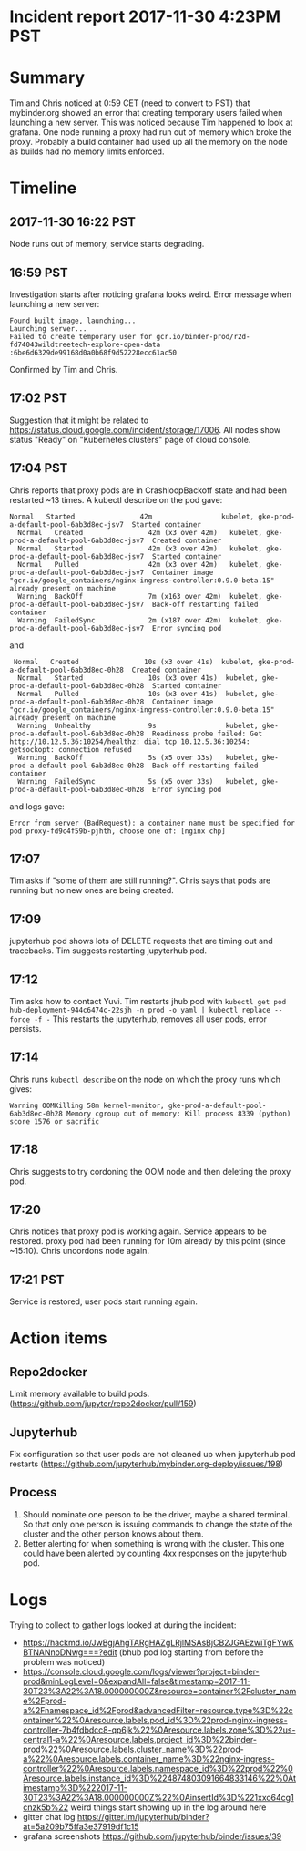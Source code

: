 # Incident report 2017-11-30 4:23PM PST

# Summary
Tim and Chris noticed at 0:59 CET (need to convert to PST) that mybinder.org showed an error that creating temporary users failed when launching a new server. This was noticed because Tim happened to look at grafana. One node running a proxy had run out of memory which broke the proxy. Probably a build container had used up all the memory on the node as builds had no memory limits enforced.


# Timeline

## 2017-11-30 16:22 PST
Node runs out of memory, service starts degrading.

## 16:59 PST
Investigation starts after noticing grafana looks weird. Error message when launching a new server:
```
Found built image, launching...
Launching server...
Failed to create temporary user for gcr.io/binder-prod/r2d-fd74043wildtreetech-explore-open-data
:6be6d6329de99168d0a0b68f9d52228ecc61ac50
```
Confirmed by Tim and Chris.

## 17:02 PST
Suggestion that it might be related to https://status.cloud.google.com/incident/storage/17006. All nodes show status "Ready" on "Kubernetes clusters" page of cloud console.

## 17:04 PST
Chris reports that proxy pods are in CrashloopBackoff state and had been restarted ~13 times. A kubectl describe on the pod gave:

```
Normal   Started                42m                 kubelet, gke-prod-a-default-pool-6ab3d8ec-jsv7  Started container
  Normal   Created                42m (x3 over 42m)   kubelet, gke-prod-a-default-pool-6ab3d8ec-jsv7  Created container
  Normal   Started                42m (x3 over 42m)   kubelet, gke-prod-a-default-pool-6ab3d8ec-jsv7  Started container
  Normal   Pulled                 42m (x3 over 42m)   kubelet, gke-prod-a-default-pool-6ab3d8ec-jsv7  Container image "gcr.io/google_containers/nginx-ingress-controller:0.9.0-beta.15" already present on machine
  Warning  BackOff                7m (x163 over 42m)  kubelet, gke-prod-a-default-pool-6ab3d8ec-jsv7  Back-off restarting failed container
  Warning  FailedSync             2m (x187 over 42m)  kubelet, gke-prod-a-default-pool-6ab3d8ec-jsv7  Error syncing pod
```

and

```
 Normal   Created                10s (x3 over 41s)  kubelet, gke-prod-a-default-pool-6ab3d8ec-0h28  Created container
  Normal   Started                10s (x3 over 41s)  kubelet, gke-prod-a-default-pool-6ab3d8ec-0h28  Started container
  Normal   Pulled                 10s (x3 over 41s)  kubelet, gke-prod-a-default-pool-6ab3d8ec-0h28  Container image "gcr.io/google_containers/nginx-ingress-controller:0.9.0-beta.15" already present on machine
  Warning  Unhealthy              9s                 kubelet, gke-prod-a-default-pool-6ab3d8ec-0h28  Readiness probe failed: Get http://10.12.5.36:10254/healthz: dial tcp 10.12.5.36:10254: getsockopt: connection refused
  Warning  BackOff                5s (x5 over 33s)   kubelet, gke-prod-a-default-pool-6ab3d8ec-0h28  Back-off restarting failed container
  Warning  FailedSync             5s (x5 over 33s)   kubelet, gke-prod-a-default-pool-6ab3d8ec-0h28  Error syncing pod
  ```

and logs gave:

`Error from server (BadRequest): a container name must be specified for pod proxy-fd9c4f59b-pjhth, choose one of: [nginx chp]`

## 17:07
Tim asks if "some of them are still running?". Chris says that pods are running but no new ones are being created.

## 17:09
jupyterhub pod shows lots of DELETE requests that are timing out and tracebacks. Tim suggests restarting jupyterhub pod.

## 17:12
Tim asks how to contact Yuvi. Tim restarts jhub pod with `kubectl get pod hub-deployment-944c6474c-22sjh -n prod -o yaml | kubectl replace --force -f -`
This restarts the jupyterhub, removes all user pods, error persists.

## 17:14
Chris runs `kubectl describe` on the node on which the proxy runs which gives:
```
Warning OOMKilling 58m kernel-monitor, gke-prod-a-default-pool-6ab3d8ec-0h28 Memory cgroup out of memory: Kill process 8339 (python) score 1576 or sacrific
```

## 17:18
Chris suggests to try cordoning the OOM node and then deleting the proxy pod.

## 17:20
Chris notices that proxy pod is working again. Service appears to be restored. proxy pod had been running for 10m already by this point (since ~15:10). Chris uncordons node again.

## 17:21 PST
Service is restored, user pods start running again.


# Action items

## Repo2docker
Limit memory available to build pods. (https://github.com/jupyter/repo2docker/pull/159)

## Jupyterhub
Fix configuration so that user pods are not cleaned up when jupyterhub pod restarts (https://github.com/jupyterhub/mybinder.org-deploy/issues/198)

## Process
1. Should nominate one person to be the driver, maybe a shared terminal. So that only one person is issuing commands to change the state of the cluster and the other person knows about them.
2. Better alerting for when something is wrong with the cluster. This one could have been alerted by counting 4xx responses on the jupyterhub pod.

# Logs

Trying to collect to gather logs looked at during the incident:
* https://hackmd.io/JwBgjAhgTARgHAZgLRjlMSAsBjCB2JGAEzwiTgFYwKBTNANnoDNwg===?edit (bhub pod log starting from before the problem was noticed)
* https://console.cloud.google.com/logs/viewer?project=binder-prod&minLogLevel=0&expandAll=false&timestamp=2017-11-30T23%3A22%3A18.000000000Z&resource=container%2Fcluster_name%2Fprod-a%2Fnamespace_id%2Fprod&advancedFilter=resource.type%3D%22container%22%0Aresource.labels.pod_id%3D%22prod-nginx-ingress-controller-7b4fdbdcc8-qp6jk%22%0Aresource.labels.zone%3D%22us-central1-a%22%0Aresource.labels.project_id%3D%22binder-prod%22%0Aresource.labels.cluster_name%3D%22prod-a%22%0Aresource.labels.container_name%3D%22nginx-ingress-controller%22%0Aresource.labels.namespace_id%3D%22prod%22%0Aresource.labels.instance_id%3D%224874803091664833146%22%0Atimestamp%3D%222017-11-30T23%3A22%3A18.000000000Z%22%0AinsertId%3D%221xxo64cg1cnzk5b%22 weird things start showing up in the log around here
* gitter chat log https://gitter.im/jupyterhub/binder?at=5a209b75ffa3e37919df1c15
* grafana screenshots https://github.com/jupyterhub/binder/issues/39
